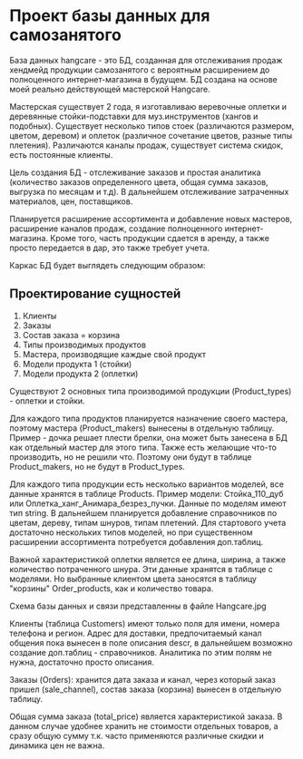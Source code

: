 # Проект базы данных для самозанятого

База данных hangcare - это БД, созданная для отслеживания продаж хендмейд продукции самозанятого с вероятным расширением до полноценного интернет-магазина в будущем.  БД создана на основе моей реально действующей мастерской Hangcare. 

Мастерская существует 2 года, я изготавливаю веревочные оплетки и деревянные стойки-подставки для муз.инструментов (хангов и подобных). Существует несколько типов стоек (различаются размером, цветом, деревом) и оплеток (различное сочетание цветов, разные типы плетения). Различаются каналы продаж, существует система скидок, есть постоянные клиенты. 

Цель создания БД - отслеживание заказов и простая аналитика (количество заказов определенного цвета, общая сумма заказов, выгрузка по месяцам и т.д). В дальнейшем отслеживание затраченных материалов, цен, поставщиков. 

Планируется расширение ассортимента и добавление новых мастеров, расширение каналов продаж, создание полноценного интернет-магазина.   Кроме того, часть продукции сдается в аренду, а также просто передается в дар, это также требует учета. 

Каркас БД будет выглядеть следующим образом:

## Проектирование сущностей
1. Клиенты 
2. Заказы
3. Состав заказа = корзина
4. Типы производимых продуктов
5. Мастера, производящие каждые свой продукт
6. Модели продукта 1 (стойки)
7. Модели продукта 2 (оплетки)

Существуют 2 основных типа производимой продукции (Product_types) - оплетки и стойки.  

 Для каждого типа продуктов планируется назначение своего мастера, поэтому мастера (Product_makers) вынесены в отдельную таблицу.  Пример - дочка решает плести брелки, она может быть занесена в БД как отдельный мастер для этого типа. Также есть желающие что-то производить, но не решили что. Поэтому они будут в таблице Product_makers, но не будут в Product_types. 

Для каждого типа продукции есть несколько вариантов моделей, все данные хранятся в таблице Products.  Пример модели: Стойка_110_дуб или Оплетка_ханг_Анимара_безрез_пучки.  Данные по моделям имеют тип string. В дальнейшем планируется добавление справочников по цветам, дереву, типам шнуров, типам плетений. Для стартового учета достаточно нескольких типов моделей, но при существенном расширении ассортимента потребуется добавления доп.таблиц.  

Важной характеристикой оплетки является ее длина, ширина, а также количество потраченного шнура. Эти данные хранятся в таблице с моделями.  Но выбранные клиентом цвета заносятся в таблицу "корзины" Order_products, как и количество товара. 

Схема базы данных и связи представленны в файле Hangcare.jpg

Клиенты (таблица Customers) имеют только поля для имени, номера телефона и регион. Адрес для доставки, предпочитаемый канал общения пока вынесен в поле описания descr, в дальнейшем возможно создание доп.таблиц - справочников. Аналитика по этим полям не нужна, достаточно просто описания. 

Заказы (Orders):  хранится дата заказа и канал, через который заказ пришел (sale_channel), состав заказа (корзина) вынесен в отдельную таблицу.  

Общая сумма заказа (total_price) является характеристикой заказа. В данном случае удобнее хранить не стоимости отдельных товаров, а сразу общую сумму т.к. часто применяются различные скидки и динамика цен не важна. 
